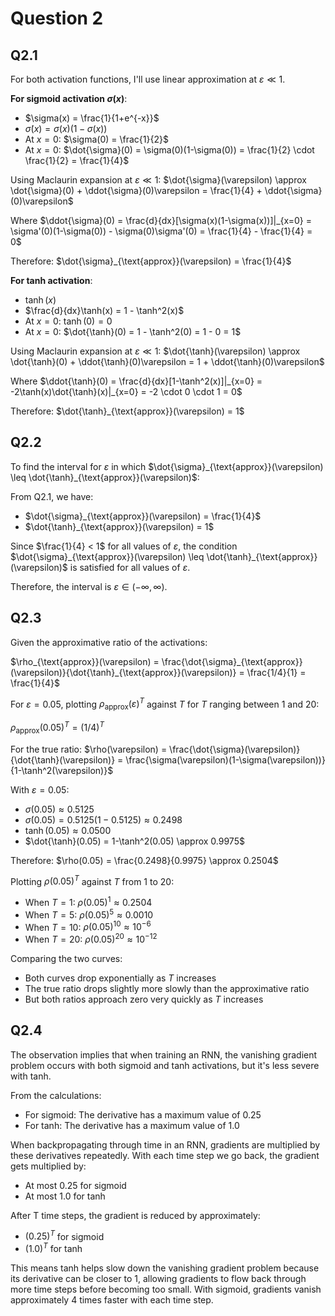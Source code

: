 # Question 2

## Q2.1
For both activation functions, I'll use linear approximation at $\varepsilon \ll 1$.

**For sigmoid activation $\sigma(x)$**:
- $\sigma(x) = \frac{1}{1+e^{-x}}$
- $\dot{\sigma}(x) = \sigma(x)(1-\sigma(x))$
- At $x = 0$: $\sigma(0) = \frac{1}{2}$
- At $x = 0$: $\dot{\sigma}(0) = \sigma(0)(1-\sigma(0)) = \frac{1}{2} \cdot \frac{1}{2} = \frac{1}{4}$

Using Maclaurin expansion at $\varepsilon \ll 1$:
$\dot{\sigma}(\varepsilon) \approx \dot{\sigma}(0) + \ddot{\sigma}(0)\varepsilon = \frac{1}{4} + \ddot{\sigma}(0)\varepsilon$

Where $\ddot{\sigma}(0) = \frac{d}{dx}[\sigma(x)(1-\sigma(x))]|_{x=0} = \sigma'(0)(1-\sigma(0)) - \sigma(0)\sigma'(0) = \frac{1}{4} - \frac{1}{4} = 0$

Therefore:
$\dot{\sigma}_{\text{approx}}(\varepsilon) = \frac{1}{4}$

**For tanh activation**:
- $\tanh(x)$
- $\frac{d}{dx}\tanh(x) = 1 - \tanh^2(x)$
- At $x = 0$: $\tanh(0) = 0$
- At $x = 0$: $\dot{\tanh}(0) = 1 - \tanh^2(0) = 1 - 0 = 1$

Using Maclaurin expansion at $\varepsilon \ll 1$:
$\dot{\tanh}(\varepsilon) \approx \dot{\tanh}(0) + \ddot{\tanh}(0)\varepsilon = 1 + \ddot{\tanh}(0)\varepsilon$

Where $\ddot{\tanh}(0) = \frac{d}{dx}[1-\tanh^2(x)]|_{x=0} = -2\tanh(x)\dot{\tanh}(x)|_{x=0} = -2 \cdot 0 \cdot 1 = 0$

Therefore:
$\dot{\tanh}_{\text{approx}}(\varepsilon) = 1$

## Q2.2

To find the interval for $\varepsilon$ in which $\dot{\sigma}_{\text{approx}}(\varepsilon) \leq \dot{\tanh}_{\text{approx}}(\varepsilon)$:

From Q2.1, we have:
- $\dot{\sigma}_{\text{approx}}(\varepsilon) = \frac{1}{4}$
- $\dot{\tanh}_{\text{approx}}(\varepsilon) = 1$

Since $\frac{1}{4} < 1$ for all values of $\varepsilon$, the condition $\dot{\sigma}_{\text{approx}}(\varepsilon) \leq \dot{\tanh}_{\text{approx}}(\varepsilon)$ is satisfied for all values of $\varepsilon$.

Therefore, the interval is $\varepsilon \in (-\infty, \infty)$.

## Q2.3

Given the approximative ratio of the activations:

$\rho_{\text{approx}}(\varepsilon) = \frac{\dot{\sigma}_{\text{approx}}(\varepsilon)}{\dot{\tanh}_{\text{approx}}(\varepsilon)} = \frac{1/4}{1} = \frac{1}{4}$

For $\varepsilon = 0.05$, plotting $\rho_{\text{approx}}(\varepsilon)^T$ against $T$ for $T$ ranging between 1 and 20:

$\rho_{\text{approx}}(0.05)^T = (1/4)^T$

For the true ratio:
$\rho(\varepsilon) = \frac{\dot{\sigma}(\varepsilon)}{\dot{\tanh}(\varepsilon)} = \frac{\sigma(\varepsilon)(1-\sigma(\varepsilon))}{1-\tanh^2(\varepsilon)}$

With $\varepsilon = 0.05$:
- $\sigma(0.05) \approx 0.5125$
- $\dot{\sigma}(0.05) = 0.5125(1-0.5125) \approx 0.2498$
- $\tanh(0.05) \approx 0.0500$
- $\dot{\tanh}(0.05) = 1-\tanh^2(0.05) \approx 0.9975$

Therefore:
$\rho(0.05) = \frac{0.2498}{0.9975} \approx 0.2504$

Plotting $\rho(0.05)^T$ against $T$ from 1 to 20:
- When $T=1$: $\rho(0.05)^1 \approx 0.2504$
- When $T=5$: $\rho(0.05)^5 \approx 0.0010$
- When $T=10$: $\rho(0.05)^{10} \approx 10^{-6}$
- When $T=20$: $\rho(0.05)^{20} \approx 10^{-12}$

Comparing the two curves:
- Both curves drop exponentially as $T$ increases
- The true ratio drops slightly more slowly than the approximative ratio
- But both ratios approach zero very quickly as $T$ increases

## Q2.4

The observation implies that when training an RNN, the vanishing gradient problem occurs with both sigmoid and tanh activations, but it's less severe with tanh.

From the calculations:
- For sigmoid: The derivative has a maximum value of 0.25
- For tanh: The derivative has a maximum value of 1.0

When backpropagating through time in an RNN, gradients are multiplied by these derivatives repeatedly. With each time step we go back, the gradient gets multiplied by:
- At most 0.25 for sigmoid
- At most 1.0 for tanh

After T time steps, the gradient is reduced by approximately:
- $(0.25)^T$ for sigmoid
- $(1.0)^T$ for tanh

This means tanh helps slow down the vanishing gradient problem because its derivative can be closer to 1, allowing gradients to flow back through more time steps before becoming too small. With sigmoid, gradients vanish approximately 4 times faster with each time step.